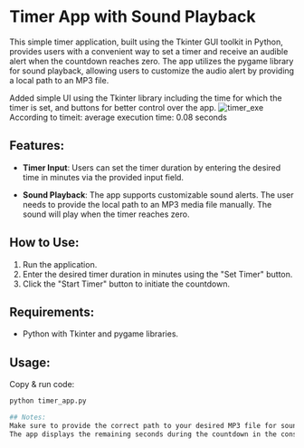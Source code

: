 
# Timer App with Sound Playback

This simple timer application, built using the Tkinter GUI toolkit in Python, provides users with a convenient way to set a timer and receive an audible alert when the countdown reaches zero. 
The app utilizes the pygame library for sound playback, allowing users to customize the audio alert by providing a local path to an MP3 file.


Added simple UI using the Tkinter library including the time for which the timer is set, and buttons for better control over the app.
![timer_exe](https://github.com/VicChorn/timer-py/assets/153026489/20261839-b299-47eb-a5d2-24cfe2fc8dcc)
According to timeit: average execution time: 0.08 seconds

## Features:
 - **Timer Input**: Users can set the timer duration by entering the desired time in minutes via the provided input field.

 - **Sound Playback**: The app supports customizable sound alerts. The user needs to provide the local path to an MP3 media file manually. The sound will play when the timer reaches zero.

## How to Use:
1. Run the application.
2. Enter the desired timer duration in minutes using the "Set Timer" button.
3. Click the "Start Timer" button to initiate the countdown.
## Requirements:
- Python with Tkinter and pygame libraries.
## Usage:
Copy & run code:
```bash
python timer_app.py

## Notes:
Make sure to provide the correct path to your desired MP3 file for sound playback.
The app displays the remaining seconds during the countdown in the console.
